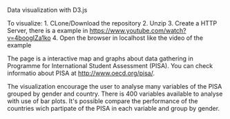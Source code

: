 ﻿Data visualization with D3.js

To visualize:
	1. CLone/Download the repository
	2. Unzip
	3. Create a HTTP Server, there is a example in https://www.youtube.com/watch?v=4boogIZa1ko
	4. Open the browser in localhost like the video of the example

The page is a interactive map and graphs about data gathering in Programme for International Student Assessment (PISA).
You can check informatio about PISA at http://www.oecd.org/pisa/.

The visualization encourage the user to analyse many variables of the PISA grouped by gender and country. There is 400 variables available to analyse with use of bar plots.
It's possible compare the performance of the countries wich partipate of the PISA in each variable and group by gender.